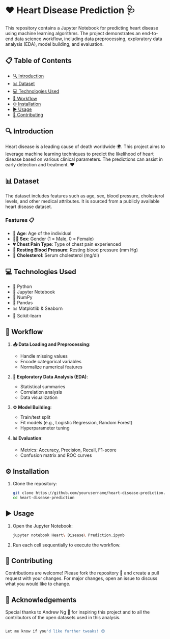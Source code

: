 # ❤️ Heart Disease Prediction 🩺

This repository contains a Jupyter Notebook for predicting heart disease using machine learning algorithms. The project demonstrates an end-to-end data science workflow, including data preprocessing, exploratory data analysis (EDA), model building, and evaluation.

## 📋 Table of Contents

- [🔍 Introduction](#-introduction)
- [📊 Dataset](#-dataset)
- [💻 Technologies Used](#-technologies-used)
- [🚀 Workflow](#-workflow)
- [⚙️ Installation](#️-installation)
- [▶️ Usage](#️-usage)
- [🤝 Contributing](#-contributing)

## 🔍 Introduction

Heart disease is a leading cause of death worldwide 🌍. This project aims to leverage machine learning techniques to predict the likelihood of heart disease based on various clinical parameters. The predictions can assist in early detection and treatment. ❤️

## 📊 Dataset

The dataset includes features such as age, sex, blood pressure, cholesterol levels, and other medical attributes. It is sourced from a publicly available heart disease dataset.

### Features 📋
- **🧓 Age**: Age of the individual  
- **👨‍⚕️ Sex**: Gender (1 = Male, 0 = Female)  
- **💔 Chest Pain Type**: Type of chest pain experienced  
- **💉 Resting Blood Pressure**: Resting blood pressure (mm Hg)  
- **🍔 Cholesterol**: Serum cholesterol (mg/dl)  

## 💻 Technologies Used

- 🐍 Python  
- 📒 Jupyter Notebook  
- 🔢 NumPy  
- 🐼 Pandas  
- 📊 Matplotlib & Seaborn  
- 🤖 Scikit-learn  

## 🚀 Workflow

1. **📥 Data Loading and Preprocessing**:
   - Handle missing values
   - Encode categorical variables
   - Normalize numerical features

2. **🔎 Exploratory Data Analysis (EDA)**:
   - Statistical summaries
   - Correlation analysis
   - Data visualization

3. **⚙️ Model Building**:
   - Train/test split
   - Fit models (e.g., Logistic Regression, Random Forest)
   - Hyperparameter tuning

4. **📊 Evaluation**:
   - Metrics: Accuracy, Precision, Recall, F1-score
   - Confusion matrix and ROC curves

## ⚙️ Installation

1. Clone the repository:
   ```bash
   git clone https://github.com/yourusername/heart-disease-prediction.git
   cd heart-disease-prediction
## ▶️ Usage
1. Open the Jupyter Notebook:
   ```bash
   jupyter notebook Heart\ Disease\ Prediction.ipynb

2. Run each cell sequentially to execute the workflow.

## 🤝 Contributing
  Contributions are welcome! Please fork the repository 🍴 and create a pull request with your changes. For major changes, open an issue to discuss what you would like to change.

## 🙏 Acknowledgements
  Special thanks to Andrew Ng 🌟 for inspiring this project and to all the contributors of the open datasets used in this analysis.
  ```bash

Let me know if you'd like further tweaks! 😊


